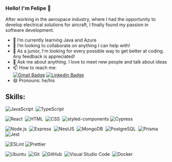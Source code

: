 ### Hello! I'm Felipe 👋

After working in the aerospace industry, where I had the opportunity to develop electrical solutions for aircraft, I finally found my passion in software development.

- 🌱 I’m currently learning Java and Azure
- 👯 I’m looking to collaborate on anything I can help with!
- 🤔 As a junior, I'm looking for every possible way to get better at coding. Any feedback is appreciated!
- 💬 Ask me about anything. I love to meet new people and talk about ideas
- 📫 How to reach me: \
   [![Gmail Badge](https://img.shields.io/badge/-Gmail-c14438?style=flat&logo=Gmail&logoColor=white&link=mailto:fycorsak@gmail.com)](mailto:fycorsak@gmail.com)
  [![Linkedin Badge](https://img.shields.io/badge/-LinkedIn-blue?style=flat&logo=Linkedin&logoColor=white&link=https://www.linkedin.com/in/felipe-sakuma-0b1125186/)](https://www.linkedin.com/in/felipe-sakuma/)
- 😄 Pronouns: he/his

## Skills:

![JavaScript](https://img.shields.io/badge/-JavaScript-black?style=flat&logo=javascript)&nbsp;
![TypeScript](https://img.shields.io/badge/-TypeScript-black?style=flat&logo=typescript)&nbsp;

![React](https://img.shields.io/badge/-React-black?style=flat&logo=react)&nbsp;
![HTML](https://img.shields.io/badge/-HTML-black?style=flat&logo=HTML5)&nbsp;
![CSS](https://img.shields.io/badge/-CSS-black?style=flat&logo=CSS3&logoColor=1572B6)&nbsp;
![styled-components](https://img.shields.io/badge/-styled--components-black?style=flat&logo=styled-components)
![Cypress](https://img.shields.io/badge/-Cypress-black?style=flat&logo=cypress)

![Node.js](https://img.shields.io/badge/-Node.js-black?style=flat&logo=node.js)&nbsp;
![Express](https://img.shields.io/badge/-Express-black?style=flat&logo=express)&nbsp;
![NestJS](https://img.shields.io/badge/-NestJS-black?style=flat&logo=nestjs&logoColor=e0234e)&nbsp;
![MongoDB](https://img.shields.io/badge/-MongoDB-black?style=flat&logo=MongoDB)&nbsp;
![PostgreSQL](https://img.shields.io/badge/-PostgreSQL-black?style=flat&logo=postgresql)&nbsp;
![Prisma](https://img.shields.io/badge/-Prisma-black?style=flat&logo=prisma)&nbsp;
![Jest](https://img.shields.io/badge/-Jest-black?style=flat&logo=jest&logoColor=C53C14)&nbsp;

![ESLint](https://img.shields.io/badge/-ESLint-black?style=flat&logo=eslint&logoColor=3e2c9a)
![Prettier](https://img.shields.io/badge/-Prettier-black?style=flat&logo=prettier)

![Ubuntu](https://img.shields.io/badge/-Ubuntu-black?style=flat&logo=ubuntu)&nbsp;
![Git](https://img.shields.io/badge/-Git-black?style=flat&logo=git)&nbsp;
![GitHub](https://img.shields.io/badge/-GitHub-black?style=flat&logo=github)&nbsp;
![Visual Studio Code](https://img.shields.io/badge/-Visual%20Studio%20Code-black?style=flat&logo=visual-studio-code&logoColor=007ACC)&nbsp;
![Docker](https://img.shields.io/badge/-Docker-black?style=flat&logo=docker)
